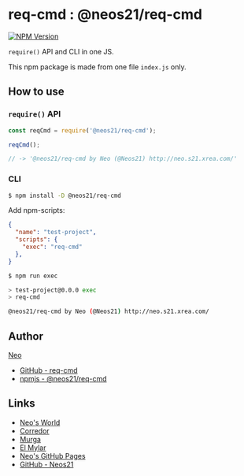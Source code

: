# req-cmd : @neos21/req-cmd

[![NPM Version](https://img.shields.io/npm/v/@neos21/req-cmd.svg)](https://www.npmjs.com/package/@neos21/req-cmd)

`require()` API and CLI in one JS.

This npm package is made from one file `index.js` only.


## How to use

### `require()` API

```javascript
const reqCmd = require('@neos21/req-cmd');

reqCmd();

// -> '@neos21/req-cmd by Neo (@Neos21) http://neo.s21.xrea.com/'
```

### CLI

```sh
$ npm install -D @neos21/req-cmd
```

Add npm-scripts:

```json
{
  "name": "test-project",
  "scripts": {
    "exec": "req-cmd"
  },
}
```

```sh
$ npm run exec

> test-project@0.0.0 exec
> req-cmd

@neos21/req-cmd by Neo (@Neos21) http://neo.s21.xrea.com/
```


## Author

[Neo](http://neo.s21.xrea.com/)

- [GitHub - req-cmd](https://github.com/Neos21/req-cmd)
- [npmjs - @neos21/req-cmd](https://www.npmjs.com/package/@neos21/req-cmd)


## Links

- [Neo's World](http://neo.s21.xrea.com/)
- [Corredor](http://neos21.hatenablog.com/)
- [Murga](http://neos21.hatenablog.jp/)
- [El Mylar](http://neos21.hateblo.jp/)
- [Neo's GitHub Pages](https://neos21.github.io/)
- [GitHub - Neos21](https://github.com/Neos21/)

